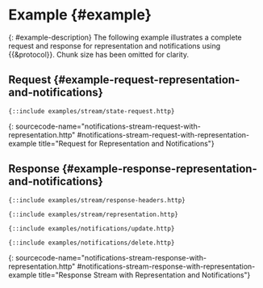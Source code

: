 # Example {#example}

{: #example-description}
The following example illustrates a complete request and response for representation and notifications using {{&protocol}}. Chunk size has been omitted for clarity.

## Request {#example-request-representation-and-notifications}

~~~ http-message
{::include examples/stream/state-request.http}
~~~
{: sourcecode-name="notifications-stream-request-with-representation.http" #notifications-stream-request-with-representation-example title="Request for Representation and Notifications"}

## Response {#example-response-representation-and-notifications}

~~~ http-message
{::include examples/stream/response-headers.http}

{::include examples/stream/representation.http}

{::include examples/notifications/update.http}

{::include examples/notifications/delete.http}
~~~
{: sourcecode-name="notifications-stream-response-with-representation.http" #notifications-stream-response-with-representation-example title="Response Stream with Representation and Notifications"}
